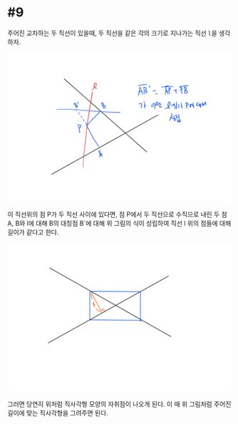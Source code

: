# #9

주어진 교차하는 두 직선이 있을때, 두 직선을 같은 각의 크기로 지나가는 직선 `l`을 생각하자.

![img](/imgs/9_1.png)

이 직선위의 점 P가 두 직선 사이에 있다면, 점 P에서 두 직선으로 수직으로 내린 두 점 A, B와 l에 대해 B의 대칭점 B`에 대해 위 그림의 식이 성립하여 직선 l 위의 점들에 대해 길이가 같다고 한다.

![img](/imgs/9_2.png)

그러면 당연히 위처럼 직사각형 모양의 자취점이 나오게 된다. 이 때 위 그림처럼 주어진 길이에 맞는 직사각형을 그려주면 된다.
